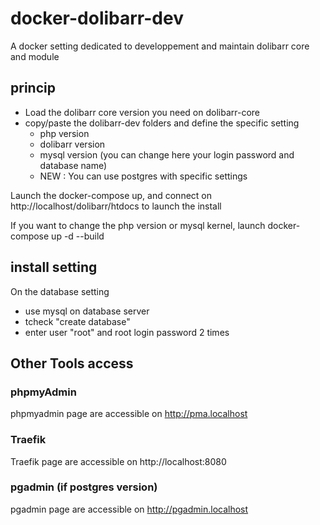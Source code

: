 # docker-dolibarr-dev
A docker setting dedicated to developpement and maintain dolibarr core and module

## princip
* Load the dolibarr core version you need on dolibarr-core
* copy/paste the dolibarr-dev folders and define the specific setting
  * php version
  * dolibarr version
  * mysql version (you can change here your login password and database name)
  * NEW : You can use postgres with specific settings

Launch the docker-compose up, and connect on http://localhost/dolibarr/htdocs to launch the install

If you want to change the php version or mysql kernel, launch docker-compose up -d --build

## install setting
On the database setting
* use mysql on database server
* tcheck "create database"
* enter user "root" and root login password 2 times
## Other Tools access  
### phpmyAdmin
phpmyadmin page are accessible on http://pma.localhost
### Traefik
Traefik page are accessible on http://localhost:8080
### pgadmin (if postgres version)
pgadmin page are accessible on http://pgadmin.localhost

